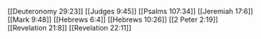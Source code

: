 [[Deuteronomy 29:23]]
[[Judges 9:45]]
[[Psalms 107:34]]
[[Jeremiah 17:6]]
[[Mark 9:48]]
[[Hebrews 6:4]]
[[Hebrews 10:26]]
[[2 Peter 2:19]]
[[Revelation 21:8]]
[[Revelation 22:11]]
